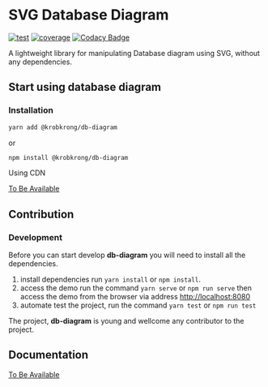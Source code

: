 # SVG Database Diagram

[![test][test]][test-url]
[![coverage][cover]][cover-url]
[![Codacy Badge][codacy]][codacy-url]

A lightweight library for manipulating Database diagram using SVG, without any dependencies.

## Start using database diagram

### Installation

```bash
yarn add @krobkrong/db-diagram
```
or
```bash
npm install @krobkrong/db-diagram
```
Using CDN

[To Be Available](https://github.com/krobkrong/db-diagram)

## Contribution

### Development

Before you can start develop **db-diagram** you will need to install all the dependencies.

1.  install dependencies run `yarn install` or `npm install`.
2.  access the demo run the command `yarn serve` or `npm run serve` then access the demo from the browser via address [http://localhost:8080](http://localhost:8080)
3.  automate test the project, run the command `yarn test` or `npm run test`

The project, **db-diagram** is young and wellcome any contributor to the project.

## Documentation

[To Be Available](https://github.com/krobkrong/db-diagram)

[test]: https://circleci.com/gh/krobkrong/db-diagram.svg?style=svg
[test-url]: https://circleci.com/gh/krobkrong/db-diagram

[cover]: https://codecov.io/gh/krobkrong/db-diagram/branch/master/graph/badge.svg
[cover-url]: https://codecov.io/gh/krobkrong/db-diagram

[codacy]: https://api.codacy.com/project/badge/Grade/2ba7d698a9de48b8bd091666f0ec0913
[codacy-url]: https://www.codacy.com/manual/cmidt-veasna/db-diagram?utm_source=github.com&amp;utm_medium=referral&amp;utm_content=krobkrong/db-diagram&amp;utm_campaign=Badge_Grade
